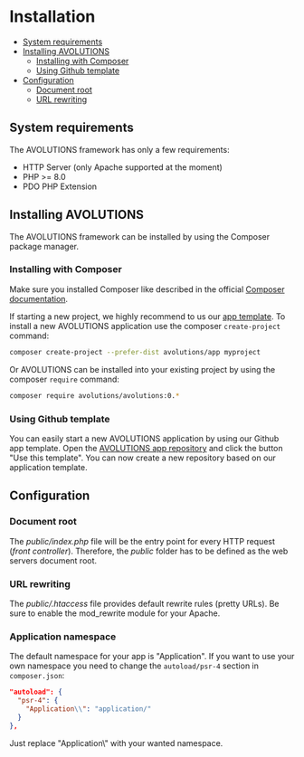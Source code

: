 # Installation

* [System requirements](#system-requirements)
* [Installing AVOLUTIONS](#installing-avolutions)
  * [Installing with Composer](#installing-with-composer)
  * [Using Github template](#using-github-template)
* [Configuration](#configuration)
  * [Document root](#document-root)
  * [URL rewriting](#url-rewriting)

## System requirements

The AVOLUTIONS framework has only a few requirements:
* HTTP Server (only Apache supported at the moment)
* PHP >= 8.0
* PDO PHP Extension

## Installing AVOLUTIONS

The AVOLUTIONS framework can be installed by using the Composer package manager.

### Installing with Composer

Make sure you installed Composer like described in the official [Composer documentation](https://getcomposer.org/).

If starting a new project, we highly recommend to us our [app template](https://github.com/avolutions/app).
To install a new AVOLUTIONS application use the composer `create-project` command:
```bash
composer create-project --prefer-dist avolutions/app myproject
```

Or AVOLUTIONS can be installed into your existing project by using the composer `require` command:
```bash
composer require avolutions/avolutions:0.*
```

### Using Github template

You can easily start a new AVOLUTIONS application by using our Github app template.
Open the [AVOLUTIONS app repository](https://github.com/avolutions/app) and click the button "Use this template".
You can now create a new repository based on our application template.

## Configuration
### Document root

The *public/index.php* file will be the entry point for every HTTP request (*front controller*).
Therefore, the *public* folder has to be defined as the web servers document root.

### URL rewriting

The *public/.htaccess* file provides default rewrite rules (pretty URLs). Be sure to enable the mod_rewrite module for your Apache.

### Application namespace

The default namespace for your app is "Application\". If you want to use your own namespace you need to change the `autoload/psr-4` section in `composer.json`:
```json
"autoload": {
  "psr-4": {
    "Application\\": "application/"
  }
},
```
Just replace "Application\\" with your wanted namespace.